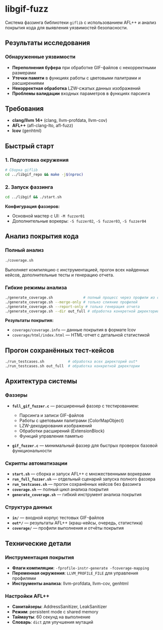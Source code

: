 # libgif-fuzz

Система фаззинга библиотеки `giflib` с использованием AFL++ и анализ покрытия кода для выявления уязвимостей безопасности.

## Результаты исследования

### Обнаруженные уязвимости

- **Переполнения буфера** при обработке GIF-файлов с некорректными размерами
- **Утечки памяти** в функциях работы с цветовыми палитрами и расширениями
- **Некорректная обработка** LZW-сжатых данных изображений
- **Проблемы валидации** входных параметров в функциях парсинга

## Требования

- **clang/llvm 14+** (clang, llvm-profdata, llvm-cov)
- **AFL++** (afl-clang-lto, afl-fuzz)
- **lcov** (genhtml)

## Быстрый старт

### 1. Подготовка окружения
```bash
# Сборка giflib
cd ../libgif_repo && make -j$(nproc)
```

### 2. Запуск фаззинга
```bash
cd ../libgif && ./start.sh
```

**Конфигурация фаззеров:**
- Основной мастер с UI: `-M fuzzer01`
- Дополнительные воркеры: `-S fuzzer02`, `-S fuzzer03`, `-S fuzzer04`

## Анализ покрытия кода

### Полный анализ
```bash
./coverage.sh
```
Выполняет компиляцию с инструментацией, прогон всех найденных кейсов, дополнительные тесты и генерацию отчета.

### Гибкие режимы анализа
```bash
./generate_coverage.sh              # полный процесс через профили из out*
./generate_coverage.sh --merge-only # только слияние профилей
./generate_coverage.sh --report-only # только генерация отчета
./generate_coverage.sh --dir out_full # обработка конкретной директории
```

**Результаты покрытия:**
- `coverage/coverage.info` — данные покрытия в формате lcov
- `coverage/html/index.html` — HTML-отчет с детальной статистикой

## Прогон сохранённых тест-кейсов

```bash
./run_testcases.sh           # обработка всех директорий out*
./run_testcases.sh out_full  # обработка конкретной директории
```

## Архитектура системы

### Фаззеры
- **`full_gif_fuzzer.c`** — расширенный фаззер с тестированием:
  - Парсинга и записи GIF-файлов
  - Работы с цветовыми палитрами (ColorMapObject)
  - LZW-декодирования изображений
  - Обработки расширений (ExtensionBlock)
  - Функций управления памятью

- **`gif_fuzzer.c`** — минимальный фаззер для быстрых проверок базовой функциональности

### Скрипты автоматизации
- **`start.sh`** — сборка и запуск AFL++ с множественными воркерами
- **`run_full_fuzzer.sh`** — отдельный сценарий запуска полного фаззера
- **`run_testcases.sh`** — прогон сохранённых кейсов без фаззинга
- **`coverage.sh`** — полный цикл анализа покрытия
- **`generate_coverage.sh`** — гибкий инструмент анализа покрытия

### Структура данных
- **`in/`** — входной корпус тестовых GIF-файлов
- **`out*/`** — результаты AFL++ (краш-кейсы, очередь, статистика)
- **`coverage/`** — профили выполнения и отчёты покрытия

## Технические детали

### Инструментация покрытия
- **Флаги компиляции**: `-fprofile-instr-generate -fcoverage-mapping`
- **Переменная окружения**: `LLVM_PROFILE_FILE` для управления профилями
- **Инструменты анализа**: llvm-profdata, llvm-cov, genhtml

### Настройки AFL++
- **Санитайзеры**: AddressSanitizer, LeakSanitizer
- **Режим**: persistent mode с shared memory
- **Таймауты**: 60 секунд на выполнение
- **Словарь**: `dict` для улучшения мутаций
